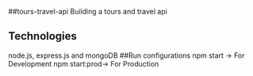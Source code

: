 ##tours-travel-api
  Building a tours and travel api 
## Technologies
  node.js, express.js and mongoDB
##Run configurations
  npm start -> For Development
  npm start:prod-> For Production
